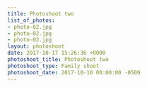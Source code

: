 ```yaml
---
title: Photoshoot two
list_of_photos:
- photo-02.jpg
- photo-02.jpg
- photo-02.jpg
layout: photoshoot
date: 2017-10-17 15:26:36 +0000
photoshoot_title: Photoshoot two
photoshoot_type: Family shoot
photoshoot_date: 2017-10-10 00:00:00 -0500
---
```

